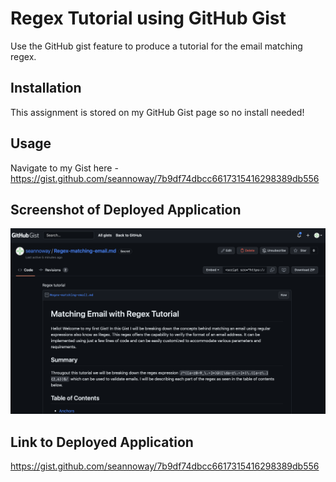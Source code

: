 # Regex Tutorial using GitHub Gist
Use the GitHub gist feature to produce a tutorial for the email matching regex.

## Installation
This assignment is stored on my GitHub Gist page so no install needed!

## Usage
Navigate to my Gist here - https://gist.github.com/seannoway/7b9df74dbcc6617315416298389db556

## Screenshot of Deployed Application
![screenshot](./Develop/images/Screenshot%202023-05-19%20at%209.22.48%20PM.png)

## Link to Deployed Application
https://gist.github.com/seannoway/7b9df74dbcc6617315416298389db556